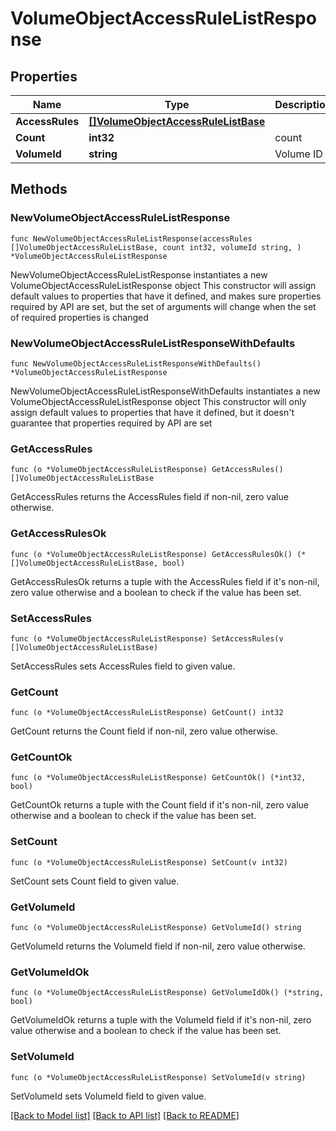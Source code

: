 # VolumeObjectAccessRuleListResponse

## Properties

Name | Type | Description | Notes
------------ | ------------- | ------------- | -------------
**AccessRules** | [**[]VolumeObjectAccessRuleListBase**](VolumeObjectAccessRuleListBase.md) |  | 
**Count** | **int32** | count | 
**VolumeId** | **string** | Volume ID | 

## Methods

### NewVolumeObjectAccessRuleListResponse

`func NewVolumeObjectAccessRuleListResponse(accessRules []VolumeObjectAccessRuleListBase, count int32, volumeId string, ) *VolumeObjectAccessRuleListResponse`

NewVolumeObjectAccessRuleListResponse instantiates a new VolumeObjectAccessRuleListResponse object
This constructor will assign default values to properties that have it defined,
and makes sure properties required by API are set, but the set of arguments
will change when the set of required properties is changed

### NewVolumeObjectAccessRuleListResponseWithDefaults

`func NewVolumeObjectAccessRuleListResponseWithDefaults() *VolumeObjectAccessRuleListResponse`

NewVolumeObjectAccessRuleListResponseWithDefaults instantiates a new VolumeObjectAccessRuleListResponse object
This constructor will only assign default values to properties that have it defined,
but it doesn't guarantee that properties required by API are set

### GetAccessRules

`func (o *VolumeObjectAccessRuleListResponse) GetAccessRules() []VolumeObjectAccessRuleListBase`

GetAccessRules returns the AccessRules field if non-nil, zero value otherwise.

### GetAccessRulesOk

`func (o *VolumeObjectAccessRuleListResponse) GetAccessRulesOk() (*[]VolumeObjectAccessRuleListBase, bool)`

GetAccessRulesOk returns a tuple with the AccessRules field if it's non-nil, zero value otherwise
and a boolean to check if the value has been set.

### SetAccessRules

`func (o *VolumeObjectAccessRuleListResponse) SetAccessRules(v []VolumeObjectAccessRuleListBase)`

SetAccessRules sets AccessRules field to given value.


### GetCount

`func (o *VolumeObjectAccessRuleListResponse) GetCount() int32`

GetCount returns the Count field if non-nil, zero value otherwise.

### GetCountOk

`func (o *VolumeObjectAccessRuleListResponse) GetCountOk() (*int32, bool)`

GetCountOk returns a tuple with the Count field if it's non-nil, zero value otherwise
and a boolean to check if the value has been set.

### SetCount

`func (o *VolumeObjectAccessRuleListResponse) SetCount(v int32)`

SetCount sets Count field to given value.


### GetVolumeId

`func (o *VolumeObjectAccessRuleListResponse) GetVolumeId() string`

GetVolumeId returns the VolumeId field if non-nil, zero value otherwise.

### GetVolumeIdOk

`func (o *VolumeObjectAccessRuleListResponse) GetVolumeIdOk() (*string, bool)`

GetVolumeIdOk returns a tuple with the VolumeId field if it's non-nil, zero value otherwise
and a boolean to check if the value has been set.

### SetVolumeId

`func (o *VolumeObjectAccessRuleListResponse) SetVolumeId(v string)`

SetVolumeId sets VolumeId field to given value.



[[Back to Model list]](../README.md#documentation-for-models) [[Back to API list]](../README.md#documentation-for-api-endpoints) [[Back to README]](../README.md)


